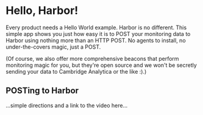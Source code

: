 # Hello, Harbor!
Every product needs a Hello World example. Harbor is no different. This simple app shows you just how easy it is to POST 
your monitoring data to Harbor using nothing more than an HTTP POST. No agents to install, no under-the-covers magic, just
 a POST.
 
 (Of course, we also offer more comprehensive beacons that perform monitoring magic for you, but they're open source and
 we won't be secretly sending your data to Cambridge Analytica or the like :).)
 
 ## POSTing to Harbor
 
 ...simple directions and a link to the video here...